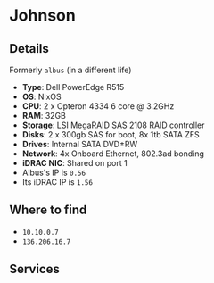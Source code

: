 # Johnson

## Details
Formerly `albus` (in a different life)
- **Type**: Dell PowerEdge R515
- **OS**: NixOS
- **CPU**: 2 x Opteron 4334 6 core @ 3.2GHz
- **RAM**: 32GB
- **Storage**: LSI MegaRAID SAS 2108 RAID controller
- **Disks**: 2 x 300gb SAS for boot, 8x 1tb SATA ZFS
- **Drives**: Internal SATA DVD±RW
- **Network**: 4x Onboard Ethernet, 802.3ad bonding
- **iDRAC NIC**: Shared on port 1
- Albus's IP is `0.56`
- Its iDRAC IP is `1.56`
## Where to find
- `10.10.0.7`
- `136.206.16.7`
## Services
